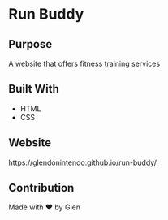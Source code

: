 # Run Buddy

## Purpose
A website that offers fitness training services

## Built With
* HTML
* CSS

## Website
https://glendonintendo.github.io/run-buddy/

## Contribution
Made with ❤️ by Glen